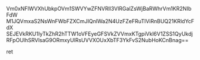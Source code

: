 Vm0xNFlWVXhUbkpOVm1SWVYwZFNVRll3VlRGalZsWjBaRWhrVm1KR2NIbFdW
M1JQVmxaS2NsWnFWbFZXCmJIQnlWa2N4UzFZeFRuTlViRnBUQ21KRldYcFdX
SEJEVkRKU1IyTkZhR2hTTW1oVFEyeGFSVkZVVmxKTgpiVkl6V1ZSS1QyUkdj
RFpOUlhSRVlsaG9ORmxyUlRsUVVXOUxXbTF3YkFvS2NubHoKCnBnag==

ret